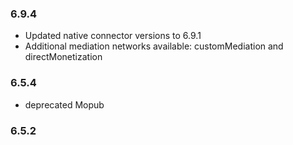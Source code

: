 ### 6.9.4
- Updated native connector versions to 6.9.1
- Additional mediation networks available: customMediation and directMonetization

### 6.5.4
- deprecated Mopub

### 6.5.2


